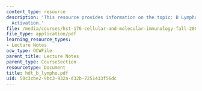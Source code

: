 ```yaml
---
content_type: resource
description: 'This resource provides information on the topic: B Lymphocyte Dev and
  Activation.'
file: /media/courses/hst-176-cellular-and-molecular-immunology-fall-2005/50c3cbe29bc3932ad32b7251433f56dc_hdt_b_lympho.pdf
file_type: application/pdf
learning_resource_types:
- Lecture Notes
ocw_type: OCWFile
parent_title: Lecture Notes
parent_type: CourseSection
resourcetype: Document
title: hdt_b_lympho.pdf
uid: 50c3cbe2-9bc3-932a-d32b-7251433f56dc
---
```

